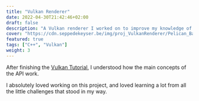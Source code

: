 ```yaml
---
title: "Vulkan Renderer"
date: 2022-04-30T21:42:46+02:00
draft: false
description: "A Vulkan renderer I worked on to improve my knowledge of the Vulkan API."
cover: "https://cdn.seppedekeyser.be/img/proj_VulkanRenderer/Pelican_Banner.png"
featured: true
tags: ["C++", "Vulkan"]
weight: 3
---
```


After finishing the [Vulkan Tutorial](https://vulkan-tutorial.com), I understood how the main concepts of the API work.

I absolutely loved working on this project, and loved learning a lot from all the little challenges that stood in my way.



# 
